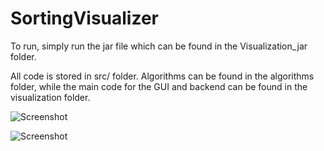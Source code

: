 # SortingVisualizer

To run, simply run the jar file which can be found in the Visualization_jar folder.

All code is stored in src/ folder. Algorithms can be found in the algorithms folder, while the main code for the GUI and backend can be found in the visualization folder.

![Screenshot](merge_sort_unsorted.jpg)

![Screenshot](merge_sort_sorted.jpg)
